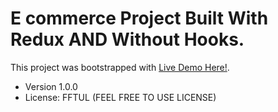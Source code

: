 # E commerce Project Built With Redux AND Without Hooks.

This project was bootstrapped with [Live Demo Here!](https://crwnmmerce-live.herokuapp.com/).

- Version 1.0.0
- License: FFTUL (FEEL FREE TO USE LICENSE)
